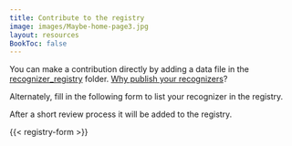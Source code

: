 ```yaml
---
title: Contribute to the registry
image: images/Maybe-home-page3.jpg
layout: resources
BookToc: false
---
```


You can make a contribution directly by adding a data file in the [recognizer_registry](https://github.com/ecoacoustics/website/tree/main/data/recognizer_registry) folder. [Why publish your recognizers](why-publish)?

Alternately, fill in the following form to list your recognizer in the registry.

After a short review process it will be added to the registry.

{{< registry-form >}}
